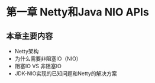 # 第一章 Netty和Java NIO APIs

## 本章主要内容

* Netty架构
* 为什么需要非阻塞IO（NIO）
* 阻塞IO VS 非阻塞IO
* JDK-NIO实现的已知问题和Netty的解决方案

    

